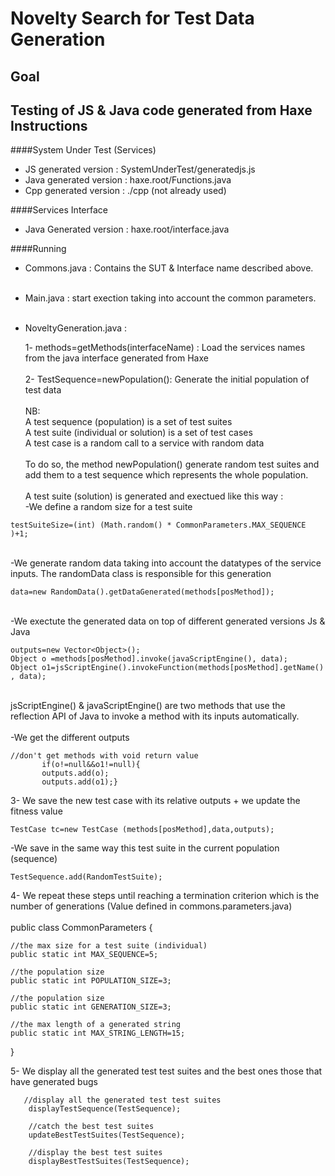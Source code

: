 Novelty Search for Test Data Generation
=================================
Goal
-----
Testing of JS & Java code generated from Haxe
Instructions
-----
####System Under Test (Services)
- JS generated version : SystemUnderTest/generatedjs.js 
- Java generated version : haxe.root/Functions.java
- Cpp generated version : ./cpp (not already used)

####Services Interface
- Java Generated version : haxe.root/interface.java

####Running
- Commons.java : Contains the SUT & Interface name described above.<br><br>
- Main.java : start exection taking into account the common parameters.<br><br>
- NoveltyGeneration.java :<br>
  
  1- methods=getMethods(interfaceName) : Load the services names from the java interface generated from Haxe<br><br>
  2- TestSequence=newPopulation(): Generate the initial population of test data<br><br>
NB: <br>
A test sequence (population) is a set of test suites <br>
A test suite (individual or solution) is a set of test cases <br>
A test case is a random call to a service with random data<br><br>
To do so, the method newPopulation() generate random test suites and add them to a test sequence which represents the whole population.<br><br>
A test suite (solution) is generated and exectued like this way : <br>
-We define a random size for a test suite<br>

```
testSuiteSize=(int) (Math.random() * CommonParameters.MAX_SEQUENCE )+1;
  ```
  <br>
-We generate random data taking into account the datatypes of the service inputs. The randomData class is responsible for this generation<br>

```
data=new RandomData().getDataGenerated(methods[posMethod]);
```
<br>
 -We exectute the generated data on top of different generated versions Js & Java<br>
 
 ``` 
outputs=new Vector<Object>();
Object o =methods[posMethod].invoke(javaScriptEngine(), data);
Object o1=jsScriptEngine().invokeFunction(methods[posMethod].getName() , data);
```
<br>
jsScriptEngine() & javaScriptEngine() are two methods that use the reflection API of Java to invoke a method with its inputs automatically. <br><br>
-We get the different outputs

 ``` 
 //don't get methods with void return value
	    if(o!=null&&o1!=null){
	    outputs.add(o);
	    outputs.add(o1);}
``` 

  3- We save the new test case with its relative outputs + we update the fitness value

 ``` 
TestCase tc=new TestCase (methods[posMethod],data,outputs);
 ``` 
 -We save in the same way this test suite in the current population (sequence)
 
  ``` 
 TestSequence.add(RandomTestSuite);
  ``` 
  4- We repeat these steps until reaching a termination criterion which is the number of generations (Value defined in commons.parameters.java)<br><br>
  public class CommonParameters {
	
	//the max size for a test suite (individual)
	public static int MAX_SEQUENCE=5;
	
	//the population size
	public static int POPULATION_SIZE=3;
	
	//the population size
	public static int GENERATION_SIZE=3;
	
	//the max length of a generated string
	public static int MAX_STRING_LENGTH=15;
	
}

  5- We display all the generated test test suites and the best ones those that have generated bugs
  
     
       //display all the generated test test suites
		displayTestSequence(TestSequence);
		
		//catch the best test suites
		updateBestTestSuites(TestSequence);

		//display the best test suites
		displayBestTestSuites(TestSequence);
		 